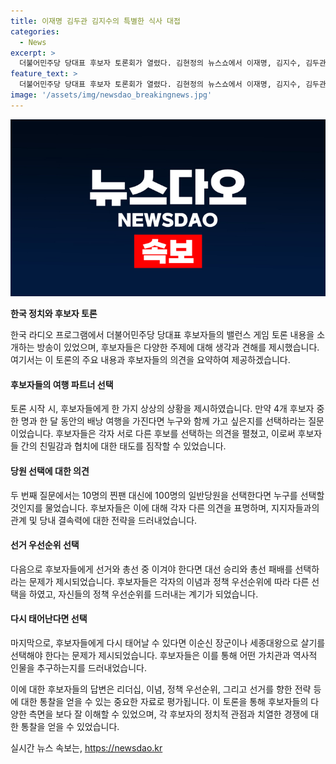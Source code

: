 ```yaml
---
title: 이재명 김두관 김지수의 특별한 식사 대접
categories:
  - News
excerpt: >
  더불어민주당 당대표 후보자 토론회가 열렸다. 김현정의 뉴스쇼에서 이재명, 김지수, 김두관 후보가 밸런스 게임에 도전했다. 한 달간의 배낭여행 후 돌아올 때 함께 하고 싶은 후보, 찐팬 10명과 일반당원 100명 중 선택, 대선 승리와 총선 패배 혹은 그 반대, 그리고 다시 태어날 수 있는 경우 이순신 장군과 세종대왕 중에 선택하는 과정을 공개했다. Interactions는 활발하고 참가자들의 응답에는 각자의 이념과 가치관이 드러났다.
feature_text: >
  더불어민주당 당대표 후보자 토론회가 열렸다. 김현정의 뉴스쇼에서 이재명, 김지수, 김두관 후보가 밸런스 게임에 도전했다. 한 달간의 배낭여행 후 돌아올 때 함께 하고 싶은 후보, 찐팬 10명과 일반당원 100명 중 선택, 대선 승리와 총선 패배 혹은 그 반대, 그리고 다시 태어날 수 있는 경우 이순신 장군과 세종대왕 중에 선택하는 과정을 공개했다. Interactions는 활발하고 참가자들의 응답에는 각자의 이념과 가치관이 드러났다.
image: '/assets/img/newsdao_breakingnews.jpg'
---
```


<p><img src="/assets/img/newsdao_breakingnews.jpg" alt="ontimetimes 속보" /></p>

<p><strong>한국 정치와 후보자 토론</strong></p>

<p>한국 라디오 프로그램에서 더불어민주당 당대표 후보자들의 밸런스 게임 토론 내용을 소개하는 방송이 있었으며, 후보자들은 다양한 주제에 대해 생각과 견해를 제시했습니다. 여기서는 이 토론의 주요 내용과 후보자들의 의견을 요약하여 제공하겠습니다.</p>

<h4><strong>후보자들의 여행 파트너 선택</strong></h4>

<p>토론 시작 시, 후보자들에게 한 가지 상상의 상황을 제시하였습니다. 만약 4개 후보자 중 한 명과 한 달 동안의 배낭 여행을 가진다면 누구와 함께 가고 싶은지를 선택하라는 질문이었습니다. 후보자들은 각자 서로 다른 후보를 선택하는 의견을 펼쳤고, 이로써 후보자들 간의 친밀감과 협치에 대한 태도를 짐작할 수 있었습니다.</p>

<h4><strong>당원 선택에 대한 의견</strong></h4>

<p>두 번째 질문에서는 10명의 찐팬 대신에 100명의 일반당원을 선택한다면 누구를 선택할 것인지를 물었습니다. 후보자들은 이에 대해 각자 다른 의견을 표명하며, 지지자들과의 관계 및 당내 결속력에 대한 전략을 드러내었습니다.</p>

<h4><strong>선거 우선순위 선택</strong></h4>

<p>다음으로 후보자들에게 선거와 총선 중 이겨야 한다면 대선 승리와 총선 패배를 선택하라는 문제가 제시되었습니다. 후보자들은 각자의 이념과 정책 우선순위에 따라 다른 선택을 하였고, 자신들의 정책 우선순위를 드러내는 계기가 되었습니다.</p>

<h4><strong>다시 태어난다면 선택</strong></h4>

<p>마지막으로, 후보자들에게 다시 태어날 수 있다면 이순신 장군이나 세종대왕으로 살기를 선택해야 한다는 문제가 제시되었습니다. 후보자들은 이를 통해 어떤 가치관과 역사적 인물을 추구하는지를 드러내었습니다.</p>

<p>이에 대한 후보자들의 답변은 리더십, 이념, 정책 우선순위, 그리고 선거를 향한 전략 등에 대한 통찰을 얻을 수 있는 중요한 자료로 평가됩니다. 이 토론을 통해 후보자들의 다양한 측면을 보다 잘 이해할 수 있었으며, 각 후보자의 정치적 관점과 치열한 경쟁에 대한 통찰을 얻을 수 있었습니다.</p>
실시간 뉴스 속보는, <a href="https://newsdao.kr" rel="dofollow">https://newsdao.kr</a>


